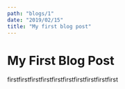 ```yaml
---
path: "blogs/1"
date: "2019/02/15"
title: "My first blog post"
---
```


# My First Blog Post
firstfirstfirstfirstfirstfirstfirstfirstfirstfirst